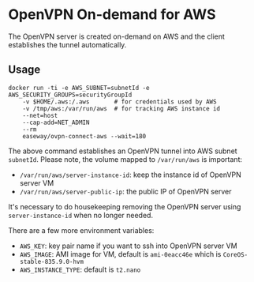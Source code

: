 # OpenVPN On-demand for AWS

The OpenVPN server is created on-demand on AWS and the client establishes the
tunnel automatically.

## Usage

```
docker run -ti -e AWS_SUBNET=subnetId -e AWS_SECURITY_GROUPS=securityGroupId
    -v $HOME/.aws:/.aws       # for credentials used by AWS
    -v /tmp/aws:/var/run/aws  # for tracking AWS instance id
    --net=host
    --cap-add=NET_ADMIN
    --rm
    easeway/ovpn-connect-aws --wait=180
```

The above command establishes an OpenVPN tunnel into AWS subnet `subnetId`.
Please note, the volume mapped to `/var/run/aws` is important:

- `/var/run/aws/server-instance-id`: keep the instance id of OpenVPN server VM
- `/var/run/aws/server-public-ip`: the public IP of OpenVPN server

It's necessary to do housekeeping removing the OpenVPN server using
`server-instance-id` when no longer needed.

There are a few more environment variables:

- `AWS_KEY`: key pair name if you want to ssh into OpenVPN server VM
- `AWS_IMAGE`: AMI image for VM, default is `ami-0eacc46e` which is `CoreOS-stable-835.9.0-hvm`
- `AWS_INSTANCE_TYPE`: default is `t2.nano`
